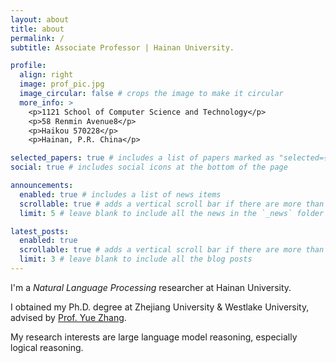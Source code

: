```yaml
---
layout: about
title: about
permalink: /
subtitle: Associate Professor | Hainan University. 

profile:
  align: right
  image: prof_pic.jpg
  image_circular: false # crops the image to make it circular
  more_info: >
    <p>1121 School of Computer Science and Technology</p>
    <p>58 Renmin Avenue8</p>
    <p>Haikou 570228</p>
    <p>Hainan, P.R. China</p>

selected_papers: true # includes a list of papers marked as "selected={true}"
social: true # includes social icons at the bottom of the page

announcements:
  enabled: true # includes a list of news items
  scrollable: true # adds a vertical scroll bar if there are more than 3 news items
  limit: 5 # leave blank to include all the news in the `_news` folder

latest_posts:
  enabled: true
  scrollable: true # adds a vertical scroll bar if there are more than 3 new posts items
  limit: 3 # leave blank to include all the blog posts
---
```


I'm a *Natural Language Processing* researcher at Hainan University. 

I obtained my Ph.D. degree at Zhejiang University & Westlake University, advised by [Prof. Yue Zhang](https://frcchang.github.io/). 

My research interests are large language model reasoning, especially logical reasoning.
